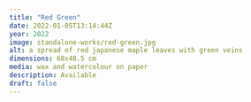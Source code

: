 ```yaml
---
title: "Red Green"
date: 2022-01-05T13:14:44Z
year: 2022
image: standalone-works/red-green.jpg
alt: a spread of red japanese maple leaves with green veins
dimensions: 68x48.5 cm
media: wax and watercolour on paper
description: Available
draft: false
---
```


